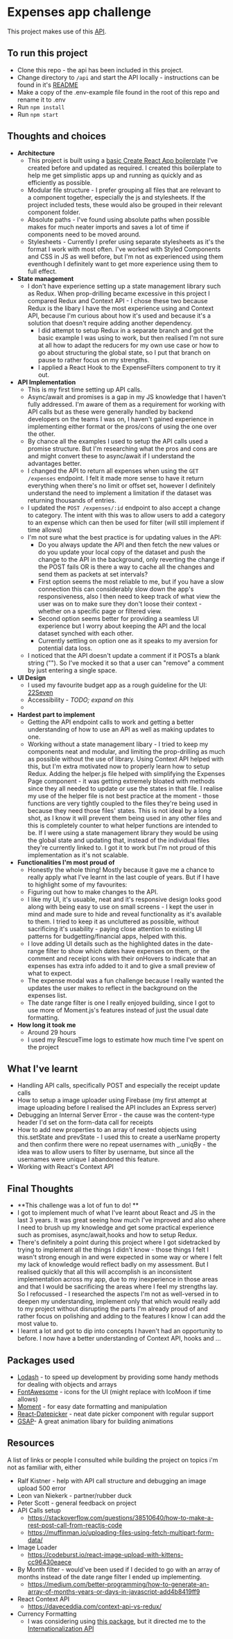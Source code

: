 # Expenses app challenge

This project makes use of this [API](https://github.com/pleo-io/frontend-challenge/tree/master/api).

## To run this project

-   Clone this repo - the api has been included in this project.
-   Change directory to `/api` and start the API locally - instructions can be found in it's [README](https://github.com/MareliBasson/expenses-app-challenge/tree/master/api)
-   Make a copy of the .env-example file found in the root of this repo and rename it to .env
-   Run `npm install`
-   Run `npm start`

## Thoughts and choices

-   **Architecture**
    -   This project is built using a [basic Create React App boilerplate](https://github.com/MareliBasson/react-boilerplate-site) I've created before and updated as required. I created this boilerplate to help me get simplistic apps up and running as quickly and as efficiently as possible.
    -   Modular file structure - I prefer grouping all files that are relevant to a component together, especially the js and stylesheets. If the project included tests, these would also be grouped in their relevant component folder.
    -   Absolute paths - I've found using absolute paths when possible makes for much neater imports and saves a lot of time if components need to be moved around.
    -   Stylesheets - Currently I prefer using separate stylesheets as it's the format I work with most often. I've worked with Styled Components and CSS in JS as well before, but I'm not as experienced using them eventhough I definitely want to get more experience using them to full effect.
-   **State management**
    -   I don't have experience setting up a state management library such as Redux. When prop-drilling became excessive in this project I compared Redux and Context API - I chose these two because Redux is the libary I have the most experience using and Context API, because I'm curious about how it's used and because it's a solution that doesn't require adding another dependency.
        -   I did attempt to setup Redux in a separate branch and got the basic example I was using to work, but then realised I'm not sure at all how to adapt the reducers for my own use case or how to go about structuring the global state, so I put that branch on pause to rather focus on my strengths.
        -   I applied a React Hook to the ExpenseFilters component to try it out.
-   **API Implementation**
    -   This is my first time setting up API calls.
    -   Async/await and promises is a gap in my JS knowledge that I haven't fully addressed. I'm aware of them as a requirement for working with API calls but as these were generally handled by backend developers on the teams I was on, I haven't gained experience in implementing either format or the pros/cons of using the one over the other.
    -   By chance all the examples I used to setup the API calls used a promise structure. But I'm researching what the pros and cons are and might convert these to async/await if I understand the advantages better.
    -   I changed the API to return all expenses when using the `GET /expenses` endpoint. I felt it made more sense to have it return everything when there's no limit or offset set, however I definitely understand the need to implement a limitation if the dataset was returning thousands of entries.
    -   I updated the `POST /expenses/:id` endpoint to also accept a change to category. The intent with this was to allow users to add a category to an expense which can then be used for filter (will still implement if time allows)
    -   I'm not sure what the best practice is for updating values in the API:
        -   Do you always update the API and then fetch the new values or do you update your local copy of the dataset and push the change to the API in the background, only reverting the change if the POST fails OR is there a way to cache all the changes and send them as packets at set intervals?
        -   First option seems the most reliable to me, but if you have a slow connection this can considerably slow down the app's responsiveness, also I then need to keep track of what view the user was on to make sure they don't loose their context - whether on a specific page or filtered view.
        -   Second option seems better for providing a seamless UI experience but I worry about keeping the API and the local dataset synched with each other.
        -   Currently settling on option one as it speaks to my aversion for potential data loss.
    -   I noticed that the API doesn't update a comment if it POSTs a blank string (""). So I've mocked it so that a user can "remove" a comment by just entering a single space.
-   **UI Design**
    -   I used my favourite budget app as a rough guideline for the UI: [22Seven](https://www.22seven.com/)
    -   Accessibility - _TODO; expand on this_
    -
-   **Hardest part to implement**
    -   Getting the API endpoint calls to work and getting a better understanding of how to use an API as well as making updates to one.
    -   Working without a state management libary - I tried to keep my components neat and modular, and limiting the prop-drilling as much as possible without the use of library. Using Context API helped with this, but I'm extra motivated now to properly learn how to setup Redux. Adding the helper.js file helped with simplifying the Expenses Page component - it was getting extremely bloated with methods since they all needed to update or use the states in that file. I realise my use of the helper file is not best practice at the moment - those functions are very tightly coupled to the files they're being used in because they need those files' states. This is not ideal by a long shot, as I know it will prevent them being used in any other files and this is completely counter to what helper functions are intended to be. If I were using a state management library they would be using the global state and updating that, instead of the individual files they're currently linked to. I got it to work but I'm not proud of this implementation as it's not scalable.
-   **Functionalities I'm most proud of**
    -   Honestly the whole thing! Mostly because it gave me a chance to really apply what I've learnt in the last couple of years. But if I have to highlight some of my favourites:
    -   Figuring out how to make changes to the API.
    -   I like my UI, it's usuable, neat and it's responsive design looks good along with being easy to use on small screens - I kept the user in mind and made sure to hide and reveal functionality as it's available to them. I tried to keep it as uncluttered as possible, without sacrificing it's usability - paying close attention to existing UI patterns for budgetting/financial apps, helped with this.
    -   I love adding UI details such as the highlighted dates in the date-range filter to show which dates have expenses on them, or the comment and receipt icons with their onHovers to indicate that an expenses has extra info added to it and to give a small preview of what to expect.
    -   The expense modal was a fun challenge because I really wanted the updates the user makes to reflect in the background on the expenses list.
    -   The date range filter is one I really enjoyed building, since I got to use more of Moment.js's features instead of just the usual date formatting.
-   **How long it took me**
    -   Around 29 hours
    -   I used my RescueTime logs to estimate how much time I've spent on the project

## What I've learnt

-   Handling API calls, specifically POST and especially the receipt update calls
-   How to setup a image uploader using Firebase (my first attempt at image uploading before I realised the API includes an Express server)
-   Debugging an Internal Server Error - the cause was the content-type header I'd set on the form-data call for receipts
-   How to add new properties to an array of nested objects using this.setState and prevState - I used this to create a userName property and then confirm there were no repeat usernames with \_.uniqBy - the idea was to allow users to filter by username, but since all the usernames were unique I abandoned this feature.
-   Working with React's Context API

## Final Thoughts

-   **This challenge was a lot of fun to do! **
-   I got to implement much of what I've learnt about React and JS in the last 3 years. It was great seeing how much I've improved and also where I need to brush up my knowledge and get some practical experience such as promises, async/await,hooks and how to setup Redux.
-   There's definitely a point during this project where I got sidetracked by trying to implement all the things I didn't know - those things I felt I wasn't strong enough in and were expected in some way or where I felt my lack of knowledge would reflect badly on my assessment. But I realised quickly that all this will accomplish is an inconsistent implementation across my app, due to my inexperience in those areas and that I would be sacrificing the areas where I feel my strengths lay. So I refocussed - I researched the aspects I'm not as well-versed in to deepen my understanding, implement only that which would really add to my project without disrupting the parts I'm already proud of and rather focus on polishing and adding to the features I know I can add the most value to.
-   I learnt a lot and got to dip into concepts I haven't had an opportunity to before. I now have a better understanding of Context API, hooks and ...

## Packages used

-   [Lodash](https://www.npmjs.com/package/lodash) - to speed up development by providing some handy methods for dealing with objects and arrays
-   [FontAwesome](https://github.com/FortAwesome/react-fontawesome) - icons for the UI (might replace with IcoMoon if time allows)
-   [Moment](https://www.npmjs.com/package/react-moment#formatting) - for easy date formatting and manipulation
-   [React-Datepicker](https://www.npmjs.com/package/react-datepicker) - neat date picker component with regular support
-   [GSAP](https://www.npmjs.com/package/gsap)- A great animation libary for building animations

## Resources

A list of links or people I consulted while building the project on topics i'm not as familiar with, either

-   Ralf Kistner - help with API call structure and debugging an image upload 500 error
-   Leon van Niekerk - partner/rubber duck
-   Peter Scott - general feedback on project
-   API Calls setup
    -   https://stackoverflow.com/questions/38510640/how-to-make-a-rest-post-call-from-reactjs-code
    -   https://muffinman.io/uploading-files-using-fetch-multipart-form-data/
-   Image Loader
    -   https://codeburst.io/react-image-upload-with-kittens-cc96430eaece
-   By Month filter - would've been used if I decided to go with an array of months instead of the date range filter I ended up implementing.
    -   https://medium.com/better-programming/how-to-generate-an-array-of-months-years-or-days-in-javascript-add4b8419ff9
-   React Context API
    -   https://daveceddia.com/context-api-vs-redux/
-   Currency Formatting
    -   I was considering using [this package](https://www.npmjs.com/package/currency-formatter), but it directed me to the [Internationalization API](https://developer.mozilla.org/en-US/docs/Web/JavaScript/Reference/Global_Objects/NumberFormat)
